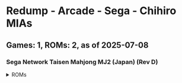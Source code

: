 # Redump - Arcade - Sega - Chihiro MIAs
## Games: 1, ROMs: 2, as of 2025-07-08

### Sega Network Taisen Mahjong MJ2 (Japan) (Rev D)
<details>
<summary>ROMs</summary>

- Sega Network Taisen Mahjong MJ2 (Japan) (Rev D) (Track 1).bin, CRC: 3538baf7
- Sega Network Taisen Mahjong MJ2 (Japan) (Rev D) (Track 3).bin, CRC: bcf318ce
</details>

